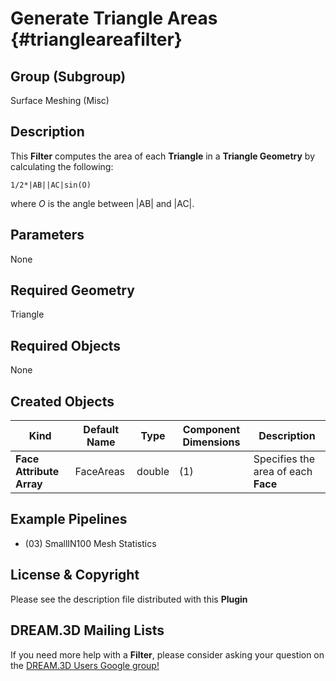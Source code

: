 Generate Triangle Areas {#triangleareafilter}
============

## Group (Subgroup) ##

Surface Meshing (Misc)

## Description ##

This **Filter** computes the area of each **Triangle** in a **Triangle Geometry** by calculating the following: 
	
	1/2*|AB||AC|sin(O)

where _O_ is the angle between |AB| and |AC|.

## Parameters ##

None

## Required Geometry ##

Triangle

## Required Objects ##

None

## Created Objects ##

| Kind | Default Name | Type | Component Dimensions | Description |
|------|--------------|------|----------------------|-------------|
| **Face Attribute Array**  | FaceAreas | double | (1) | Specifies the area of each **Face** |


## Example Pipelines ##

+ (03) SmallIN100 Mesh Statistics

## License & Copyright ##

Please see the description file distributed with this **Plugin**

## DREAM.3D Mailing Lists ##

If you need more help with a **Filter**, please consider asking your question on the [DREAM.3D Users Google group!](https://groups.google.com/forum/?hl=en#!forum/dream3d-users)


